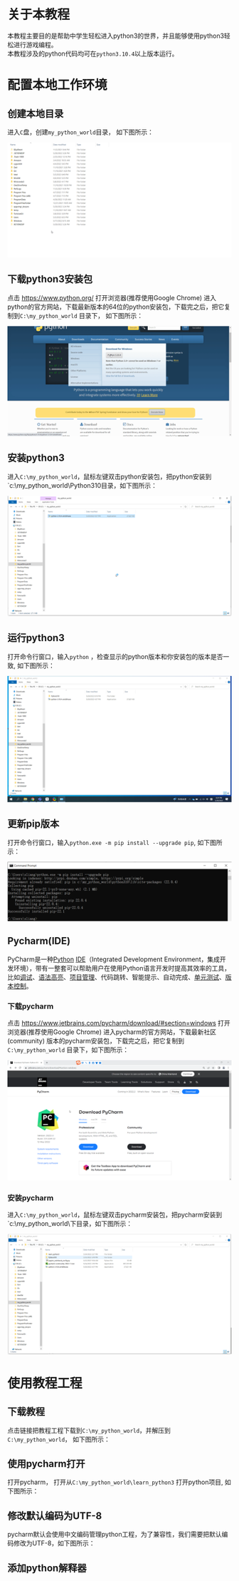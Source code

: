 # 关于本教程
本教程主要目的是帮助中学生轻松进入python3的世界，并且能够使用python3轻松进行游戏编程。   
本教程涉及的python代码均可在`python3.10.4`以上版本运行。

# 配置本地工作环境
## 创建本地目录

进入`C`盘，创建`my_python_world`目录， 如下图所示： 

![我的python世界](learn_python3.assets/create_workspace.gif)

## 下载python3安装包

点击 https://www.python.org/ 打开浏览器(推荐使用Google Chrome) 进入python的官方网站，下载最新版本的64位的python安装包，下载完之后，把它复制到`C:\my_python_world` 目录下， 如下图所示：  

![下载python安装包](learn_python3.assets/download_python3.gif)

## 安装python3

进入`C:\my_python_world`，鼠标左键双击python安装包，把python安装到`c:\my_python_world\Python310目录，如下图所示：

![安装python3](learn_python3.assets/install_python3.gif)



## 运行python3

打开命令行窗口，输入`python` ，检查显示的python版本和你安装包的版本是否一致,  如下图所示：

![验证python版本](learn_python3.assets/run_python3.gif)

## 更新pip版本

打开命令行窗口，输入`python.exe -m pip install --upgrade pip`, 如下图所示：

![image-20220520211151875](learn_python3.assets/image-20220520211151875.png)



## Pycharm(IDE)

PyCharm是一种[Python](https://baike.baidu.com/item/Python/407313) [IDE](https://baike.baidu.com/item/IDE/8232086)（Integrated Development Environment，集成开发环境），带有一整套可以帮助用户在使用Python语言开发时提高其效率的工具，比如[调试](https://baike.baidu.com/item/调试/5852756)、[语法高亮](https://baike.baidu.com/item/语法高亮/9686751)、[项目管理](https://baike.baidu.com/item/项目管理/85389)、代码跳转、智能提示、自动完成、[单元测试](https://baike.baidu.com/item/单元测试/1917084)、[版本控制](https://baike.baidu.com/item/版本控制/3311252)。

### 下载pycharm

点击 https://www.jetbrains.com/pycharm/download/#section=windows  打开浏览器(推荐使用Google Chrome) 进入pycharm的官方网站，下载最新社区(community) 版本的pycharm安装包，下载完之后，把它复制到`C:\my_python_world` 目录下，如下图所示：

![下载pycharm](learn_python3.assets/download_pytcharm.gif)

### 安装pycharm

进入`C:\my_python_world`，鼠标左键双击pycharm安装包，把pycharm安装到`c:\my_python_world\下目录，如下图所示：

![安装pycharm](learn_python3.assets/install_pycharm.gif)

# 使用教程工程

## 下载教程

点击链接把教程工程下载到`C:\my_python_world`，并解压到`C:\my_python_world`， 如下图所示：



## 使用pycharm打开

打开pycharm， 打开从`C:\my_python_world\learn_python3` 打开python项目,  如下图所示：



## 修改默认编码为UTF-8

pycharm默认会使用中文编码管理python工程，为了兼容性，我们需要把默认编码修改为UTF-8，如下图所示：



## 添加python解释器

